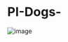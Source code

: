 # PI-Dogs-

![image](https://user-images.githubusercontent.com/89852548/156824187-d63f753c-f00c-4acd-b1b7-fa15d1b8b16b.png)




